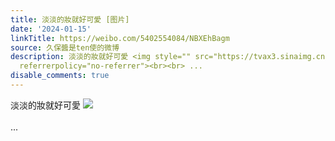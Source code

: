```yaml
---
title: 淡淡的妝就好可愛 [图片]
date: '2024-01-15'
linkTitle: https://weibo.com/5402554084/NBXEhBagm
source: 久保醬是ten使的微博
description: 淡淡的妝就好可愛 <img style="" src="https://tvax3.sinaimg.cn/large/005TCz76gy1hlud5g4be9j316g0nw40q.jpg"
  referrerpolicy="no-referrer"><br><br> ...
disable_comments: true
---
```

淡淡的妝就好可愛 <img style="" src="https://tvax3.sinaimg.cn/large/005TCz76gy1hlud5g4be9j316g0nw40q.jpg" referrerpolicy="no-referrer"><br><br> ...